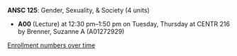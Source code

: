 **ANSC 125**: Gender, Sexuality, & Society (4 units)

- **A00** (Lecture) at 12:30 pm–1:50 pm on Tuesday, Thursday at CENTR 216 by Brenner, Suzanne A (A01272929)

[Enrollment numbers over time](./ANSC125.tsv)
